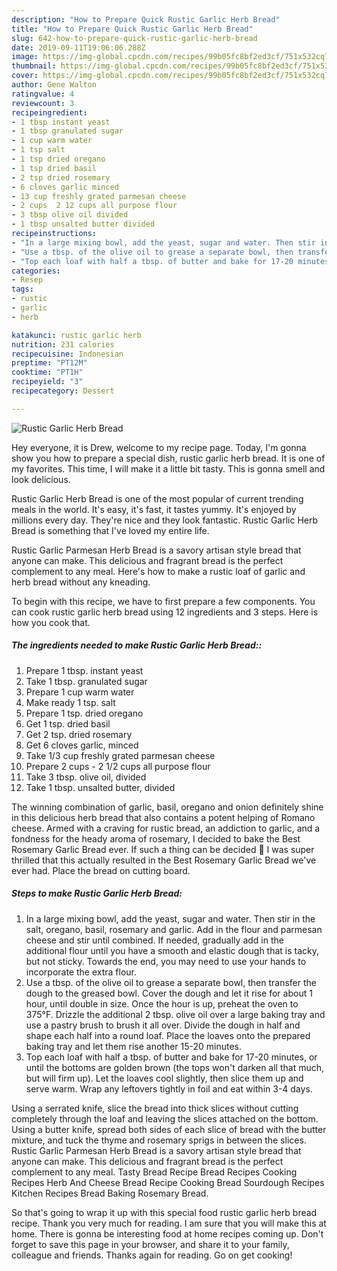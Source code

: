 ```yaml
---
description: "How to Prepare Quick Rustic Garlic Herb Bread"
title: "How to Prepare Quick Rustic Garlic Herb Bread"
slug: 642-how-to-prepare-quick-rustic-garlic-herb-bread
date: 2019-09-11T19:06:06.288Z
image: https://img-global.cpcdn.com/recipes/99b05fc8bf2ed3cf/751x532cq70/rustic-garlic-herb-bread-recipe-main-photo.jpg
thumbnail: https://img-global.cpcdn.com/recipes/99b05fc8bf2ed3cf/751x532cq70/rustic-garlic-herb-bread-recipe-main-photo.jpg
cover: https://img-global.cpcdn.com/recipes/99b05fc8bf2ed3cf/751x532cq70/rustic-garlic-herb-bread-recipe-main-photo.jpg
author: Gene Walton
ratingvalue: 4
reviewcount: 3
recipeingredient:
- 1 tbsp instant yeast
- 1 tbsp granulated sugar
- 1 cup warm water
- 1 tsp salt
- 1 tsp dried oregano
- 1 tsp dried basil
- 2 tsp dried rosemary
- 6 cloves garlic minced
- 13 cup freshly grated parmesan cheese
- 2 cups  2 12 cups all purpose flour
- 3 tbsp olive oil divided
- 1 tbsp unsalted butter divided
recipeinstructions:
- "In a large mixing bowl, add the yeast, sugar and water. Then stir in the salt, oregano, basil, rosemary and garlic. Add in the flour and parmesan cheese and stir until combined. If needed, gradually add in the additional flour until you have a smooth and elastic dough that is tacky, but not sticky. Towards the end, you may need to use your hands to incorporate the extra flour."
- "Use a tbsp. of the olive oil to grease a separate bowl, then transfer the dough to the greased bowl. Cover the dough and let it rise for about 1 hour, until double in size. Once the hour is up, preheat the oven to 375°F. Drizzle the additional 2 tbsp. olive oil over a large baking tray and use a pastry brush to brush it all over. Divide the dough in half and shape each half into a round loaf. Place the loaves onto the prepared baking tray and let them rise another 15-20 minutes."
- "Top each loaf with half a tbsp. of butter and bake for 17-20 minutes, or until the bottoms are golden brown (the tops won&#39;t darken all that much, but will firm up). Let the loaves cool slightly, then slice them up and serve warm. Wrap any leftovers tightly in foil and eat within 3-4 days."
categories:
- Resep
tags:
- rustic
- garlic
- herb

katakunci: rustic garlic herb
nutrition: 231 calories
recipecuisine: Indonesian
preptime: "PT12M"
cooktime: "PT1H"
recipeyield: "3"
recipecategory: Dessert

---
```



![Rustic Garlic Herb Bread](https://img-global.cpcdn.com/recipes/99b05fc8bf2ed3cf/751x532cq70/rustic-garlic-herb-bread-recipe-main-photo.jpg)

Hey everyone, it is Drew, welcome to my recipe page. Today, I'm gonna show you how to prepare a special dish, rustic garlic herb bread. It is one of my favorites. This time, I will make it a little bit tasty. This is gonna smell and look delicious.

Rustic Garlic Herb Bread is one of the most popular of current trending meals in the world. It's easy, it's fast, it tastes yummy. It's enjoyed by millions every day. They're nice and they look fantastic. Rustic Garlic Herb Bread is something that I've loved my entire life.

Rustic Garlic Parmesan Herb Bread is a savory artisan style bread that anyone can make. This delicious and fragrant bread is the perfect complement to any meal. Here&#39;s how to make a rustic loaf of garlic and herb bread without any kneading.


To begin with this recipe, we have to first prepare a few components. You can cook rustic garlic herb bread using 12 ingredients and 3 steps. Here is how you cook that.

##### The ingredients needed to make Rustic Garlic Herb Bread::

1. Prepare 1 tbsp. instant yeast
1. Take 1 tbsp. granulated sugar
1. Prepare 1 cup warm water
1. Make ready 1 tsp. salt
1. Prepare 1 tsp. dried oregano
1. Get 1 tsp. dried basil
1. Get 2 tsp. dried rosemary
1. Get 6 cloves garlic, minced
1. Take 1/3 cup freshly grated parmesan cheese
1. Prepare 2 cups - 2 1/2 cups all purpose flour
1. Take 3 tbsp. olive oil, divided
1. Take 1 tbsp. unsalted butter, divided


The winning combination of garlic, basil, oregano and onion definitely shine in this delicious herb bread that also contains a potent helping of Romano cheese. Armed with a craving for rustic bread, an addiction to garlic, and a fondness for the heady aroma of rosemary, I decided to bake the Best Rosemary Garlic Bread ever. If such a thing can be decided 🙂 I was super thrilled that this actually resulted in the Best Rosemary Garlic Bread we&#39;ve ever had. Place the bread on cutting board. 

##### Steps to make Rustic Garlic Herb Bread:

1. In a large mixing bowl, add the yeast, sugar and water. Then stir in the salt, oregano, basil, rosemary and garlic. Add in the flour and parmesan cheese and stir until combined. If needed, gradually add in the additional flour until you have a smooth and elastic dough that is tacky, but not sticky. Towards the end, you may need to use your hands to incorporate the extra flour.
1. Use a tbsp. of the olive oil to grease a separate bowl, then transfer the dough to the greased bowl. Cover the dough and let it rise for about 1 hour, until double in size. Once the hour is up, preheat the oven to 375°F. Drizzle the additional 2 tbsp. olive oil over a large baking tray and use a pastry brush to brush it all over. Divide the dough in half and shape each half into a round loaf. Place the loaves onto the prepared baking tray and let them rise another 15-20 minutes.
1. Top each loaf with half a tbsp. of butter and bake for 17-20 minutes, or until the bottoms are golden brown (the tops won&#39;t darken all that much, but will firm up). Let the loaves cool slightly, then slice them up and serve warm. Wrap any leftovers tightly in foil and eat within 3-4 days.


Using a serrated knife, slice the bread into thick slices without cutting completely through the loaf and leaving the slices attached on the bottom. Using a butter knife, spread both sides of each slice of bread with the butter mixture, and tuck the thyme and rosemary sprigs in between the slices. Rustic Garlic Parmesan Herb Bread is a savory artisan style bread that anyone can make. This delicious and fragrant bread is the perfect complement to any meal. Tasty Bread Recipe Bread Recipes Cooking Recipes Herb And Cheese Bread Recipe Cooking Bread Sourdough Recipes Kitchen Recipes Bread Baking Rosemary Bread. 

So that's going to wrap it up with this special food rustic garlic herb bread recipe. Thank you very much for reading. I am sure that you will make this at home. There is gonna be interesting food at home recipes coming up. Don't forget to save this page in your browser, and share it to your family, colleague and friends. Thanks again for reading. Go on get cooking!
